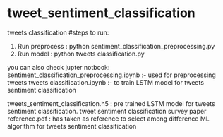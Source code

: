 # tweet_sentiment_classification
tweets classification
#steps to run:
1. Run preprocess : python sentiment_classification_preprocessing.py
2. Run model : python tweets classification.py

you can also check jupter notbook:
sentiment_classification_preprocessing.ipynb :- used for preprocessing tweets
tweets classification.ipynb :- to train LSTM model for tweets sentiment classification

tweets_sentiment_classification.h5 : pre trained LSTM model for tweets sentiment classification.
tweet sentiment classification survey paper reference.pdf : has taken as reference to select among difference ML algorithm for tweets sentiment classification 
